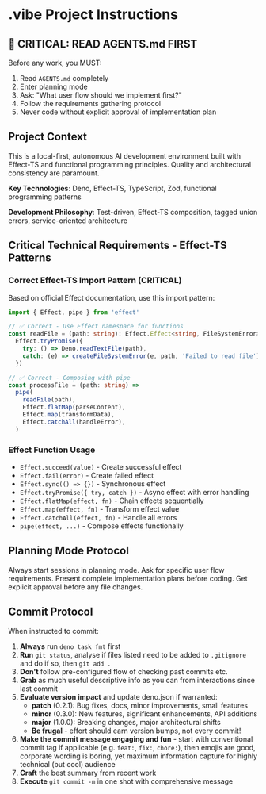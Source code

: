 # .vibe Project Instructions

## 🚨 **CRITICAL: READ AGENTS.md FIRST**

Before any work, you MUST:

1. Read `AGENTS.md` completely
2. Enter planning mode
3. Ask: "What user flow should we implement first?"
4. Follow the requirements gathering protocol
5. Never code without explicit approval of implementation plan

## **Project Context**

This is a local-first, autonomous AI development environment built with Effect-TS and functional programming principles. Quality and architectural consistency are paramount.

**Key Technologies**: Deno, Effect-TS, TypeScript, Zod, functional programming patterns

**Development Philosophy**: Test-driven, Effect-TS composition, tagged union errors, service-oriented architecture

## **Critical Technical Requirements - Effect-TS Patterns**

### **Correct Effect-TS Import Pattern (CRITICAL)**

Based on official Effect documentation, use this import pattern:

```typescript
import { Effect, pipe } from 'effect'

// ✅ Correct - Use Effect namespace for functions
const readFile = (path: string): Effect.Effect<string, FileSystemError> =>
  Effect.tryPromise({
    try: () => Deno.readTextFile(path),
    catch: (e) => createFileSystemError(e, path, 'Failed to read file'),
  })

// ✅ Correct - Composing with pipe
const processFile = (path: string) =>
  pipe(
    readFile(path),
    Effect.flatMap(parseContent),
    Effect.map(transformData),
    Effect.catchAll(handleError),
  )
```

### **Effect Function Usage**

- `Effect.succeed(value)` - Create successful effect
- `Effect.fail(error)` - Create failed effect
- `Effect.sync(() => {})` - Synchronous effect
- `Effect.tryPromise({ try, catch })` - Async effect with error handling
- `Effect.flatMap(effect, fn)` - Chain effects sequentially
- `Effect.map(effect, fn)` - Transform effect value
- `Effect.catchAll(effect, fn)` - Handle all errors
- `pipe(effect, ...)` - Compose effects functionally

## **Planning Mode Protocol**

Always start sessions in planning mode. Ask for specific user flow requirements. Present complete implementation plans before coding. Get explicit approval before any file changes.

## **Commit Protocol**

When instructed to commit:

1. **Always** run `deno task fmt` first
2. **Run** `git status`, analyse if files listed need to be added to `.gitignore` and do if so, then `git add .`
3. **Don't** follow pre-configured flow of checking past commits etc.
4. **Grab** as much useful descriptive info as you can from interactions since last commit
5. **Evaluate version impact** and update deno.json if warranted:
   - **patch** (0.2.1): Bug fixes, docs, minor improvements, small features
   - **minor** (0.3.0): New features, significant enhancements, API additions
   - **major** (1.0.0): Breaking changes, major architectural shifts
   - **Be frugal** - effort should earn version bumps, not every commit!
6. **Make the commit message engaging and fun** - start with conventional commit tag if applicable (e.g. `feat:`, `fix:`, `chore:`), then emojis are good, corporate wording is boring, yet maximum information capture for highly technical (but cool) audience
7. **Craft** the best summary from recent work
8. **Execute** `git commit -m` in one shot with comprehensive message
